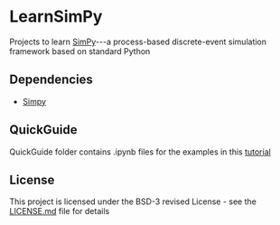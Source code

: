 # LearnSimPy
Projects to learn [SimPy](https://simpy.readthedocs.io/en/latest/index.html)---a process-based discrete-event simulation framework based on standard Python

## Dependencies
* [Simpy](https://simpy.readthedocs.io/en/latest/index.html)

## QuickGuide
QuickGuide folder contains .ipynb files for the examples in this [tutorial](https://simpy.readthedocs.io/en/latest/simpy_intro/index.html)

## License

This project is licensed under the BSD-3 revised License - see the [LICENSE.md](LICENSE.md) file for details

